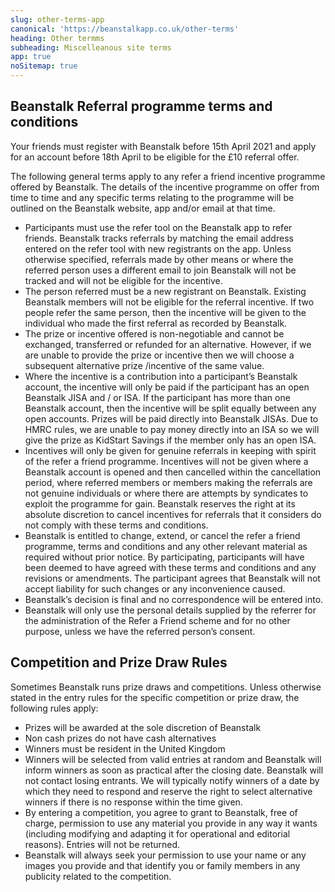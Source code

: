 ```yaml
---
slug: other-terms-app
canonical: 'https://beanstalkapp.co.uk/other-terms'
heading: Other termms
subheading: Miscelleanous site terms
app: true
noSitemap: true
---
```



## Beanstalk Referral programme terms and conditions

Your friends must register with Beanstalk before 15th April 2021 and apply for an account before 18th April to be eligible for the £10 referral offer.

The following general terms apply to any refer a friend incentive programme offered by Beanstalk.  The details of the incentive programme on offer from time to time and any specific terms relating to the programme will be outlined on the Beanstalk website, app and/or email at that time.

* Participants must use the refer tool on the Beanstalk app to refer friends.  Beanstalk tracks referrals by matching the email address entered on the refer tool with new registrants on the app.  Unless otherwise specified, referrals made by other means or where the referred person uses a different email to join Beanstalk will not be tracked and will not be eligible for the incentive.
* The person referred must be a new registrant on Beanstalk.  Existing Beanstalk members will not be eligible for the referral incentive.  If two people refer the same person, then the incentive will be given to the individual who made the first referral as recorded by Beanstalk.
* The prize or incentive offered is non-negotiable and cannot be exchanged, transferred or refunded for an alternative. However, if we are unable to provide the prize or incentive then we will choose a subsequent alternative prize /incentive of the same value.
* Where the incentive is a contribution into a participant’s Beanstalk account, the incentive will only be paid if the participant has an open Beanstalk JISA and / or ISA.  If the participant has more than one Beanstalk account, then the incentive will be split equally between any open accounts.  Prizes will be paid directly into Beanstalk JISAs.   Due to HMRC rules, we are unable to pay money directly into an ISA so we will give the prize as KidStart Savings if the member only has an open ISA.
* Incentives will only be given for genuine referrals in keeping with spirit of the refer a friend programme.  Incentives will not be given where a Beanstalk account is opened and then cancelled within the cancellation period, where referred members or members making the referrals are not genuine individuals or where there are attempts by syndicates to exploit the programme for gain.  Beanstalk reserves the right at its absolute discretion to cancel incentives for referrals that it considers do not comply with these terms and conditions. 
* Beanstalk is entitled to change, extend, or cancel the refer a friend programme, terms and conditions and any other relevant material as required without prior notice.  By participating, participants will have been deemed to have agreed with these terms and conditions and any revisions or amendments. The participant agrees that Beanstalk will not accept liability for such changes or any inconvenience caused.
* Beanstalk’s decision is final and no correspondence will be entered into.
* Beanstalk will only use the personal details supplied by the referrer for the administration of the Refer a Friend scheme and for no other purpose, unless we have the referred person’s consent.


## Competition and Prize Draw Rules

Sometimes Beanstalk runs prize draws and competitions. Unless otherwise stated in the entry rules for the specific competition or prize draw, the following rules apply:

* Prizes will be awarded at the sole discretion of Beanstalk  
* Non cash prizes do not have cash alternatives  
* Winners must be resident in the United Kingdom  
* Winners will be selected from valid entries at random and Beanstalk will inform winners as soon as practical after the closing date. Beanstalk will not contact losing entrants. We will typically notify winners of a date by which they need to respond and reserve the right to select alternative winners if there is no response within the time given.  
* By entering a competition, you agree to grant to Beanstalk, free of charge, permission to use any material you provide in any way it wants (including modifying and adapting it for operational and editorial reasons). Entries will not be returned.  
* Beanstalk will always seek your permission to use your name or any images you provide and that identify you or family members in any publicity related to the competition.  